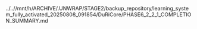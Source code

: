 ../..//mnt/h/ARCHIVE/.UNWRAP/STAGE2/backup_repository/learning_system_fully_activated_20250808_091854/DuRiCore/PHASE6_2_2_1_COMPLETION_SUMMARY.md